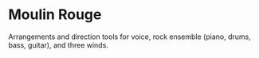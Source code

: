 # Moulin Rouge

Arrangements and direction tools for voice, rock ensemble (piano, drums, bass, guitar), and three winds.
